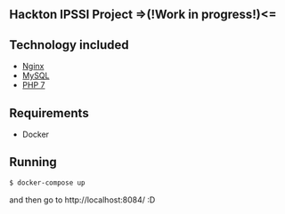 ## Hackton IPSSI Project =>(!Work in progress!)<=

## Technology included

* [Nginx](http://nginx.org/)
* [MySQL](http://www.mysql.com/)
* [PHP 7](http://php.net/)

## Requirements

* Docker

## Running

```sh
$ docker-compose up
```

and then go to http://localhost:8084/ :D
